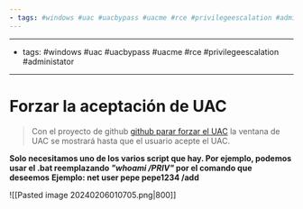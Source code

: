 ```yaml
---
- tags: #windows #uac #uacbypass #uacme #rce #privilegeescalation #administator  
---
```


---
- tags: #windows #uac #uacbypass #uacme #rce #privilegeescalation #administator  
---

# Forzar la aceptación de UAC

> Con el proyecto de github [github parar forzar el UAC](https://github.com/Chainski/ForceAdmin/tree/main) la ventana de UAC se mostrará hasta que el usuario acepte el UAC.

**Solo necesitamos uno de los varios script que hay. Por ejemplo, podemos usar el .bat reemplazando *"whoami /PRIV"* por el comando que deseemos**
**Ejemplo: net user pepe pepe1234 /add**

![[Pasted image 20240206010705.png|800]]































